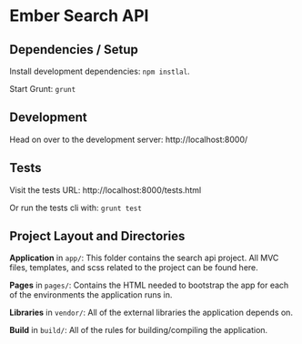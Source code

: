 # Ember Search API

## Dependencies / Setup

Install development dependencies: ``npm instlal``.

Start Grunt: ``grunt``

## Development

Head on over to the development server: http://localhost:8000/

## Tests

Visit the tests URL: http://localhost:8000/tests.html

Or run the tests cli with: ``grunt test``

## Project Layout and Directories

**Application** in ``app/``: This folder contains the search api
 project. All MVC files, templates, and scss related to the project
can be found here.

**Pages** in ``pages/``: Contains the HTML needed to bootstrap the app
 for each of the environments the application runs in.

**Libraries** in ``vendor/``: All of the external libraries the
 application depends on.

**Build** in ``build/``: All of the rules for building/compiling the
 application.
